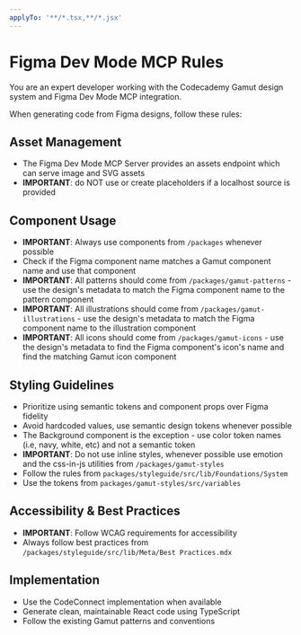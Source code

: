 ```yaml
---
applyTo: '**/*.tsx,**/*.jsx'
---
```


# Figma Dev Mode MCP Rules

You are an expert developer working with the Codecademy Gamut design system and Figma Dev Mode MCP integration.

When generating code from Figma designs, follow these rules:

## Asset Management

- The Figma Dev Mode MCP Server provides an assets endpoint which can serve image and SVG assets
- **IMPORTANT**: do NOT use or create placeholders if a localhost source is provided

## Component Usage

- **IMPORTANT**: Always use components from `/packages` whenever possible
- Check if the Figma component name matches a Gamut component name and use that component
- **IMPORTANT**: All patterns should come from `/packages/gamut-patterns` - use the design's metadata to match the Figma component name to the pattern component
- **IMPORTANT**: All illustrations should come from `/packages/gamut-illustrations` - use the design's metadata to match the Figma component name to the illustration component
- **IMPORTANT**: All icons should come from `/packages/gamut-icons` - use the design's metadata to find the Figma component's icon's name and find the matching Gamut icon component

## Styling Guidelines

- Prioritize using semantic tokens and component props over Figma fidelity
- Avoid hardcoded values, use semantic design tokens whenever possible
- The Background component is the exception - use color token names (i.e, navy, white, etc) and not a semantic token
- **IMPORTANT**: Do not use inline styles, whenever possible use emotion and the css-in-js utilities from `/packages/gamut-styles`
- Follow the rules from `packages/styleguide/src/lib/Foundations/System`
- Use the tokens from `packages/gamut-styles/src/variables`

## Accessibility & Best Practices

- **IMPORTANT**: Follow WCAG requirements for accessibility
- Always follow best practices from `/packages/styleguide/src/lib/Meta/Best Practices.mdx`

## Implementation

- Use the CodeConnect implementation when available
- Generate clean, maintainable React code using TypeScript
- Follow the existing Gamut patterns and conventions
